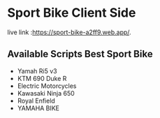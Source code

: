 # Sport Bike Client Side

 live link :https://sport-bike-a2ff9.web.app/.

## Available Scripts Best Sport Bike
- Yamah Ri5 v3
- KTM 690 Duke R
- Electric Motorcycles
- Kawasaki Ninja 650
- Royal Enfield
- YAMAHA BIKE
